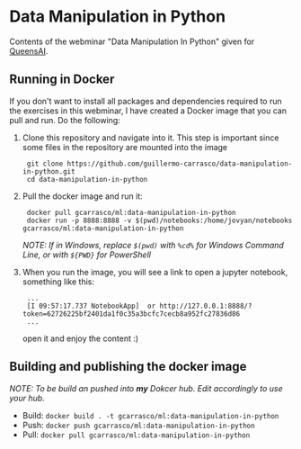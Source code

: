 # Data Manipulation in Python

Contents of the webminar "Data Manipulation In Python" given for [QueensAI](https://www.queensai.com/).

## Running in Docker
If you don't want to install all packages and dependencies required to run the exercises in this
webminar, I have created a Docker image that you can pull and run. Do the following:

1. Clone this repository and navigate into it. This step is important since some files in the repository are mounted into
the image

        git clone https://github.com/guillermo-carrasco/data-manipulation-in-python.git
        cd data-manipulation-in-python

2. Pull the docker image and run it:

        docker pull gcarrasco/ml:data-manipulation-in-python
        docker run -p 8888:8888 -v $(pwd)/notebooks:/home/jovyan/notebooks gcarrasco/ml:data-manipulation-in-python

    _NOTE: If in Windows, replace `$(pwd)` with `%cd%` for Windows Command Line, or with `${PWD}` for PowerShell_

3. When you run the image, you will see a link to open a jupyter notebook, something like this:

        ...
        [I 09:57:17.737 NotebookApp]  or http://127.0.0.1:8888/?token=62726225bf2401da1f0c35a3bcfc7cecb8a952fc27836d86
        ...

    open it and enjoy the content :)

## Building and publishing the docker image
_NOTE: To be build an pushed into **my** Dokcer hub. Edit accordingly to use your hub._

* Build: `docker build . -t gcarrasco/ml:data-manipulation-in-python`
* Push: `docker push gcarrasco/ml:data-manipulation-in-python`
* Pull: `docker pull gcarrasco/ml:data-manipulation-in-python`

